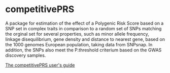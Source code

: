 # competitivePRS
A package for estimation of the effect of a Polygenic Risk Score based on a SNP set
in complex traits in comparison to a random set of SNPs matching the orginal set for several 
properties, such as minor allele frequency, linkage disequilibrium, gene density and distance
to nearest gene, based on the 1000 genomes European population, taking data from SNPsnap. In 
addition, the SNPs also meet the P.threshold criterium based on the GWAS discovery samples.


[The competitivePRS user's guide](http://htmlpreview.github.io/?https://github.com/costasjavier/competitivePRS/blob/master/vignettes/The_competitivePRS_user_s_guide.html)
